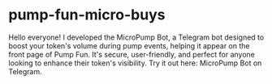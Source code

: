 # pump-fun-micro-buys
Hello everyone! I developed the MicroPump Bot, a Telegram bot designed to boost your token's volume during pump events, helping it appear on the front page of Pump Fun. It's secure, user-friendly, and perfect for anyone looking to enhance their token's visibility. Try it out here: MicroPump Bot on Telegram.
